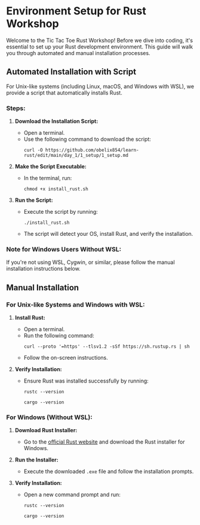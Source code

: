 # Environment Setup for Rust Workshop

Welcome to the Tic Tac Toe Rust Workshop! Before we dive into coding, it's essential to set up your Rust development environment. This guide will walk you through automated and manual installation processes.

## Automated Installation with Script

For Unix-like systems (including Linux, macOS, and Windows with WSL), we provide a script that automatically installs Rust.

### Steps:

1. **Download the Installation Script:**
   - Open a terminal.
   - Use the following command to download the script:
     ```
     curl -O https://github.com/obelix854/learn-rust/edit/main/day_1/1_setup/1_setup.md
     ```


2. **Make the Script Executable:**
   - In the terminal, run:
     ```
     chmod +x install_rust.sh
     ```

3. **Run the Script:**
   - Execute the script by running:
     ```
     ./install_rust.sh
     ```
   - The script will detect your OS, install Rust, and verify the installation.

### Note for Windows Users Without WSL:
If you're not using WSL, Cygwin, or similar, please follow the manual installation instructions below.

## Manual Installation

### For Unix-like Systems and Windows with WSL:

1. **Install Rust:**
   - Open a terminal.
   - Run the following command:
     ```
     curl --proto '=https' --tlsv1.2 -sSf https://sh.rustup.rs | sh
     ```
   - Follow the on-screen instructions.

2. **Verify Installation:**
   - Ensure Rust was installed successfully by running:
     ```
     rustc --version
     ```
     ```
     cargo --version
     ```

### For Windows (Without WSL):

1. **Download Rust Installer:**
   - Go to the [official Rust website](https://www.rust-lang.org/tools/install) and download the Rust installer for Windows.

2. **Run the Installer:**
   - Execute the downloaded `.exe` file and follow the installation prompts.

3. **Verify Installation:**
   - Open a new command prompt and run:
     ```
     rustc --version
     ```
     ```
     cargo --version
     ```

